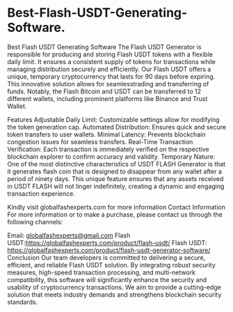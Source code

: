 # Best-Flash-USDT-Generating-Software.
Best Flash USDT Generating Software
The Flash USDT Generator is responsible for producing and storing Flash USDT tokens with a flexible daily limit. It ensures a consistent supply of tokens for transactions while managing distribution securely and efficiently. Our Flash USDT offers a unique, temporary cryptocurrency that lasts for 90 days before expiring. This innovative solution allows for seamlesstrading and transferring of funds. Notably, the Flash Bitcoin and USDT can be transferred to 12 different wallets, including prominent platforms like Binance and Trust Wallet.

Features
Adjustable Daily Limit: Customizable settings allow for modifying the token generation cap.
Automated Distribution: Ensures quick and secure token transfers to user wallets.
Minimal Latency: Prevents blockchain congestion issues for seamless transfers.
Real-Time Transaction Verification: Each transaction is immediately verified on the respective blockchain explorer to confirm accuracy and validity.
Temporary Nature: One of the most distinctive characteristics of USDT FLASH Generator is that it generates flash coin that is designed to disappear from any wallet after a period of ninety days. This unique feature ensures that any assets received in USDT FLASH will not linger indefinitely, creating a dynamic and engaging transaction experience.

Kindly visit globalfashexperts.com for more information
Contact Information
For more information or to make a purchase, please contact us through the following channels:

Email: globalfashexperts@gmail.com
Flash USDT:https://globalfashexperts.com/product/flash-usdt/
Flash USDT: https://globalfashexperts.com/product/flash-usdt-generator-software/
Conclusion
Our team developers is committed to delivering a secure, efficient, and reliable Flash USDT solution. By integrating robust security measures, high-speed transaction processing, and multi-network compatibility, this software will significantly enhance the security and usability of cryptocurrency transactions. We aim to provide a cutting-edge solution that meets industry demands and strengthens blockchain security standards.
